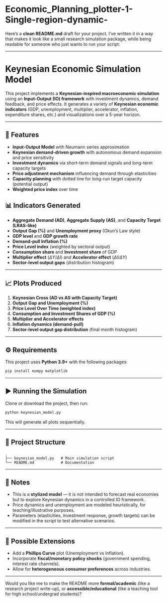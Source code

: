 # Economic_Planning_plotter-1-Single-region-dynamic-

Here’s a **clean README.md** draft for your project. I’ve written it in a way that makes it look like a small research simulation package, while being readable for someone who just wants to run your script:

---

# Keynesian Economic Simulation Model

This project implements a **Keynesian-inspired macroeconomic simulation** using an **Input-Output (IO) framework** with investment dynamics, demand feedback, and price effects.
It generates a variety of **Keynesian economic indicators** (GDP, unemployment, multiplier, accelerator, inflation, expenditure shares, etc.) and visualizations over a 5-year horizon.

---

## 📌 Features

* **Input-Output Model** with Neumann series approximation
* **Keynesian demand-driven growth** with autonomous demand expansion and price sensitivity
* **Investment dynamics** via short-term demand signals and long-term capacity targets
* **Price adjustment mechanism** influencing demand through elasticities
* **Capacity planning** with dotted line for long-run target capacity (potential output)
* **Weighted price index** over time

## 📊 Indicators Generated

* **Aggregate Demand (AD)**, **Aggregate Supply (AS)**, and **Capacity Target (LRAS-like)**
* **Output Gap (%)** and **Unemployment proxy** (Okun’s Law style)
* **GDP level** and **GDP growth rate**
* **Demand-pull Inflation (%)**
* **Price Level index** (weighted by sectoral output)
* **Consumption share** and **Investment share** of GDP
* **Multiplier effect** ($ΔY/ΔI$) and **Accelerator effect** ($ΔI/ΔY$)
* **Sector-level output gaps** (distribution histogram)

---

## 📈 Plots Produced

1. **Keynesian Cross (AD vs AS with Capacity Target)**
2. **Output Gap and Unemployment (%)**
3. **Price Level Over Time (weighted index)**
4. **Consumption and Investment Shares of GDP (%)**
5. **Multiplier and Accelerator effects**
6. **Inflation dynamics (demand-pull)**
7. **Sector-level output gap distribution** (final month histogram)

---

## ⚙️ Requirements

This project uses **Python 3.9+** with the following packages:

```bash
pip install numpy matplotlib
```

---

## ▶️ Running the Simulation

Clone or download the project, then run:

```bash
python keynesian_model.py
```

This will generate all plots sequentially.

---

## 📂 Project Structure

```
.
├── keynesian_model.py   # Main simulation script
└── README.md            # Documentation
```

---

## 🧠 Notes

* This is a **stylized model** — it is not intended to forecast real economies but to explore Keynesian dynamics in a controlled IO framework.
* Price dynamics and unemployment are modeled heuristically, for teaching/illustrative purposes.
* Parameters (elasticities, investment response, growth targets) can be modified in the script to test alternative scenarios.

---

## 🔮 Possible Extensions

* Add a **Phillips Curve** plot (Unemployment vs Inflation).
* Incorporate **fiscal/monetary policy shocks** (government spending, interest rate channels).
* Allow for **heterogeneous consumer preferences** across industries.

---

Would you like me to make the README more **formal/academic** (like a research project write-up), or **accessible/educational** (like a teaching tool for high school/undergrad students)?
